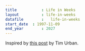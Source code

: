 ```yaml
---
title 			: Life in Weeks
layout			: life-in-weeks
datafile		:	life-in-weeks
start_date	: 1997-11-09
end_year		: 2027
---
```


Inspired by [this post](https://waitbutwhy.com/2014/05/life-weeks.html) by Tim Urban.